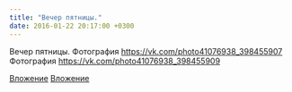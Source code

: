 ```yaml
---
title: "Вечер пятницы."
date: 2016-01-22 20:17:00 +0300
---
```


Вечер пятницы.
Фотография
https://vk.com/photo41076938_398455907
Фотография
https://vk.com/photo41076938_398455909

[Вложение](https://vk.com/photo41076938_398455907)
[Вложение](https://vk.com/photo41076938_398455909)
